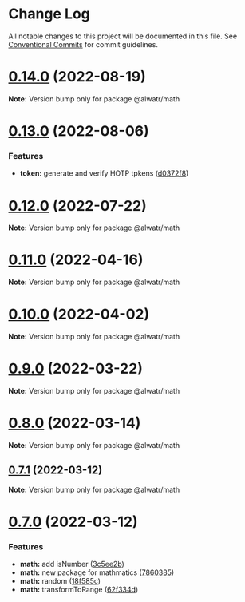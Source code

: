 # Change Log

All notable changes to this project will be documented in this file.
See [Conventional Commits](https://conventionalcommits.org) for commit guidelines.

# [0.14.0](https://github.com/AliMD/alwatr/compare/v0.13.0...v0.14.0) (2022-08-19)

**Note:** Version bump only for package @alwatr/math





# [0.13.0](https://github.com/AliMD/alwatr/compare/v0.12.0...v0.13.0) (2022-08-06)

### Features

- **token:** generate and verify HOTP tpkens ([d0372f8](https://github.com/AliMD/alwatr/commit/d0372f805a45d6fd6571b50821529068cec7d424))

# [0.12.0](https://github.com/AliMD/alwatr/compare/v0.11.0...v0.12.0) (2022-07-22)

**Note:** Version bump only for package @alwatr/math

# [0.11.0](https://github.com/AliMD/alwatr/compare/v0.10.1...v0.11.0) (2022-04-16)

**Note:** Version bump only for package @alwatr/math

# [0.10.0](https://github.com/AliMD/alwatr/compare/v0.9.0...v0.10.0) (2022-04-02)

**Note:** Version bump only for package @alwatr/math

# [0.9.0](https://github.com/AliMD/alwatr/compare/v0.8.0...v0.9.0) (2022-03-22)

**Note:** Version bump only for package @alwatr/math

# [0.8.0](https://github.com/AliMD/alwatr/compare/v0.7.2...v0.8.0) (2022-03-14)

**Note:** Version bump only for package @alwatr/math

## [0.7.1](https://github.com/AliMD/alwatr/compare/v0.7.0...v0.7.1) (2022-03-12)

**Note:** Version bump only for package @alwatr/math

# [0.7.0](https://github.com/AliMD/alwatr/compare/v0.6.1...v0.7.0) (2022-03-12)

### Features

- **math:** add isNumber ([3c5ee2b](https://github.com/AliMD/alwatr/commit/3c5ee2bbeb12a9c78df59aef291c971405d4d5fa))
- **math:** new package for mathmatics ([7860385](https://github.com/AliMD/alwatr/commit/78603858b19693e613f6224b9c6d55d5c532e50d))
- **math:** random ([18f585c](https://github.com/AliMD/alwatr/commit/18f585c882d40599ec9ed6531bda8f128d4cb5f8))
- **math:** transformToRange ([62f334d](https://github.com/AliMD/alwatr/commit/62f334d37a625764dd9afad041a4489f1a61fa61))
